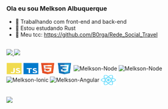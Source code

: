 ### Ola eu sou Melkson Albuquerque
- 🔭 Trabalhando com front-end and back-end
- 🌱 Estou estudando Rust
- 📖 Meu tcc: https://github.com/B0rga/Rede_Social_Travel

##

<div>
    <a href="https://beacons.ai/Melkson127" >
        <img height="160em" src="https://github-readme-stats.vercel.app/api?username=Melkson127&show_icons=true&theme=dracula&include_all_commits=true&count_private=true"/>
        <img height="160em" src="https://github-readme-stats.vercel.app/api/top-langs/?username=Melkson127&layout=compact&langs_count=7&theme=dracula"/>
     </a>
</div>
<div style="display: inline_block"><br>
    <img align="center" alt="Melkson-Js" height="30" width="40" src="https://raw.githubusercontent.com/devicons/devicon/master/icons/javascript/javascript-plain.svg">
    <img align="center" alt="Melkson-Ts" height="30" width="40" src="https://raw.githubusercontent.com/devicons/devicon/master/icons/typescript/typescript-plain.svg">
    <img align="center" alt="Melkson-HTML" height="30" width="40" src="https://raw.githubusercontent.com/devicons/devicon/master/icons/html5/html5-original.svg">
    <img align="center" alt="Melkson-CSS" height="30" width="40" src="https://raw.githubusercontent.com/devicons/devicon/master/icons/css3/css3-original.svg">
    <img align="center" alt="Melkson-Node" height="30" width="40" src="https://cdn.jsdelivr.net/gh/devicons/devicon/icons/nodejs/nodejs-original.svg" />
    <img align="center" alt="Melkson-Node" height="30" width="40" src="https://cdn.jsdelivr.net/gh/devicons/devicon/icons/php/php-original.svg" />
    <img align="center" alt="Melkson-Ionic" height="30" width="40" src="https://cdn.jsdelivr.net/gh/devicons/devicon/icons/ionic/ionic-original.svg" />
    <img align="center" alt="Melkson-Angular" height="30" width="40" src="https://cdn.jsdelivr.net/gh/devicons/devicon/icons/angularjs/angularjs-plain.svg">
    <img align="center" alt="Melkson-React" height="30" width="40" src="https://raw.githubusercontent.com/devicons/devicon/master/icons/react/react-original.svg">
   
</div>

##
   <a href="https://www.linkedin.com/in/melkson-albuquerque-168331209/" target="_blank"><img src="https://img.shields.io/badge/-LinkedIn-%230077B5?style=for-the-badge&logo=linkedin&logoColor=white" target="_blank"></a> 
<!--
**Melkson127/Melkson127** is a ✨ _special_ ✨ repository because its `README.md` (this file) appears on your GitHub profile.

Here are some ideas to get you started:

 ...
- 🌱 Rust
- 👯 I’m looking to collaborate on ...
- 🤔 I’m looking for help with ...
- 💬 Ask me about ...
- 📫 How to reach me: ...
- 😄 Pronouns: ...
- ⚡ Fun fact: ...
-->
